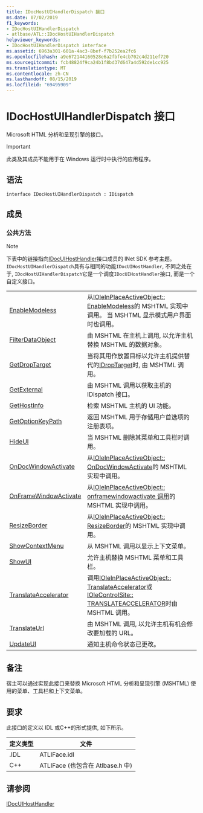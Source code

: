 ```yaml
---
title: IDocHostUIHandlerDispatch 接口
ms.date: 07/02/2019
f1_keywords:
- IDocHostUIHandlerDispatch
- atlbase/ATL::IDocHostUIHandlerDispatch
helpviewer_keywords:
- IDocHostUIHandlerDispatch interface
ms.assetid: 6963a301-601a-4ac3-8bef-f7b252ea2fc6
ms.openlocfilehash: a9e672144160528e6a2fbfe4cb702c4d211ef720
ms.sourcegitcommit: fcb48824f9ca24b1f8bd37d647a4d592de1cc925
ms.translationtype: MT
ms.contentlocale: zh-CN
ms.lasthandoff: 08/15/2019
ms.locfileid: "69495909"
---
```

# <a name="idochostuihandlerdispatch-interface"></a>IDocHostUIHandlerDispatch 接口

Microsoft HTML 分析和呈现引擎的接口。

> [!IMPORTANT]
>  此类及其成员不能用于在 Windows 运行时中执行的应用程序。

## <a name="syntax"></a>语法

```
interface IDocHostUIHandlerDispatch : IDispatch
```

## <a name="members"></a>成员

### <a name="public-methods"></a>公共方法

> [!NOTE]
>  下表中的链接指向[IDocUIHostHandler](/previous-versions/windows/internet-explorer/ie-developer/platform-apis/aa753260\(v=vs.85\))接口成员的 INet SDK 参考主题。 `IDocHostUIHandlerDispatch`具有与相同的功能`IDocUIHostHandler`, 不同之处在于, `IDocHostUIHandlerDispatch`它是一个调度`IDocUIHostHandler`接口, 而是一个自定义接口。

|||
|-|-|
|[EnableModeless](/previous-versions/windows/internet-explorer/ie-developer/platform-apis/aa753253\(v=vs.85\))|从[IOleInPlaceActiveObject:: EnableModeless](/windows/win32/api/oleidl/nf-oleidl-ioleinplaceactiveobject-enablemodeless)的 MSHTML 实现中调用。 当 MSHTML 显示模式用户界面时也调用。|
|[FilterDataObject](/previous-versions/windows/internet-explorer/ie-developer/platform-apis/aa753254\(v=vs.85\))|由 MSHTML 在主机上调用, 以允许主机替换 MSHTML 的数据对象。|
|[GetDropTarget](/previous-versions/windows/internet-explorer/ie-developer/platform-apis/aa753255\(v=vs.85\))|当将其用作放置目标以允许主机提供替代的[IDropTarget](/windows/win32/api/oleidl/nn-oleidl-idroptarget)时, 由 MSHTML 调用。|
|[GetExternal](/previous-versions/windows/internet-explorer/ie-developer/platform-apis/aa753256\(v=vs.85\))|由 MSHTML 调用以获取主机的 IDispatch 接口。|
|[GetHostInfo](/previous-versions/windows/internet-explorer/ie-developer/platform-apis/aa753257\(v=vs.85\))|检索 MSHTML 主机的 UI 功能。|
|[GetOptionKeyPath](/previous-versions/windows/internet-explorer/ie-developer/platform-apis/aa753258\(v=vs.85\))|返回 MSHTML 用于存储用户首选项的注册表项。|
|[HideUI](/previous-versions/windows/internet-explorer/ie-developer/platform-apis/aa753259\(v=vs.85\))|当 MSHTML 删除其菜单和工具栏时调用。|
|[OnDocWindowActivate](/previous-versions/windows/internet-explorer/ie-developer/platform-apis/aa753261\(v=vs.85\))|从[IOleInPlaceActiveObject:: OnDocWindowActivate](/windows/win32/api/oleidl/nf-oleidl-ioleinplaceactiveobject-ondocwindowactivate)的 MSHTML 实现中调用。|
|[OnFrameWindowActivate](/previous-versions/windows/internet-explorer/ie-developer/platform-apis/aa753262\(v=vs.85\))|从[IOleInPlaceActiveObject:: onframewindowactivate 调用](/windows/win32/api/oleidl/nf-oleidl-ioleinplaceactiveobject-onframewindowactivate)的 MSHTML 实现中调用。|
|[ResizeBorder](/previous-versions/windows/internet-explorer/ie-developer/platform-apis/aa753263\(v=vs.85\))|从[IOleInPlaceActiveObject:: ResizeBorder](/windows/win32/api/oleidl/nf-oleidl-ioleinplaceactiveobject-resizeborder)的 MSHTML 实现中调用。|
|[ShowContextMenu](/previous-versions/windows/internet-explorer/ie-developer/platform-apis/aa753264\(v=vs.85\))|从 MSHTML 调用以显示上下文菜单。|
|[ShowUI](/previous-versions/windows/internet-explorer/ie-developer/platform-apis/aa753265\(v=vs.85\))|允许主机替换 MSHTML 菜单和工具栏。|
|[TranslateAccelerator](/previous-versions/windows/internet-explorer/ie-developer/platform-apis/aa753266\(v=vs.85\))|调用[IOleInPlaceActiveObject:: TranslateAccelerator](/windows/win32/api/oleidl/nf-oleidl-ioleinplaceactiveobject-translateaccelerator)或[IOleControlSite:: TRANSLATEACCELERATOR](/windows/win32/api/ocidl/nf-ocidl-iolecontrolsite-translateaccelerator)时由 MSHTML 调用。|
|[TranslateUrl](/previous-versions/windows/internet-explorer/ie-developer/platform-apis/aa753267\(v=vs.85\))|由 MSHTML 调用, 以允许主机有机会修改要加载的 URL。|
|[UpdateUI](/previous-versions/windows/internet-explorer/ie-developer/platform-apis/aa753268\(v=vs.85\))|通知主机命令状态已更改。|

## <a name="remarks"></a>备注

宿主可以通过实现此接口来替换 Microsoft HTML 分析和呈现引擎 (MSHTML) 使用的菜单、工具栏和上下文菜单。

## <a name="requirements"></a>要求

此接口的定义以 IDL 或C++的形式提供, 如下所示。

|定义类型|文件|
|---------------------|----------|
|.IDL|ATLIFace.idl|
|C++|ATLIFace (也包含在 Atlbase.h 中)|

## <a name="see-also"></a>请参阅

[IDocUIHostHandler](/previous-versions/windows/internet-explorer/ie-developer/platform-apis/aa753260\(v=vs.85\))
